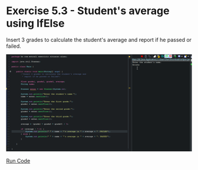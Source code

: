 # Exercise 5.3 - Student's average using IfElse
Insert 3 grades to calculate the student's average and report if he passed or failed.

<center>

![Gif Can you vote? ](/gif_img/5.3.gif)

</center>

[Run Code](https://replit.com/@ariana-ssilva/Main-11#Main.java)







